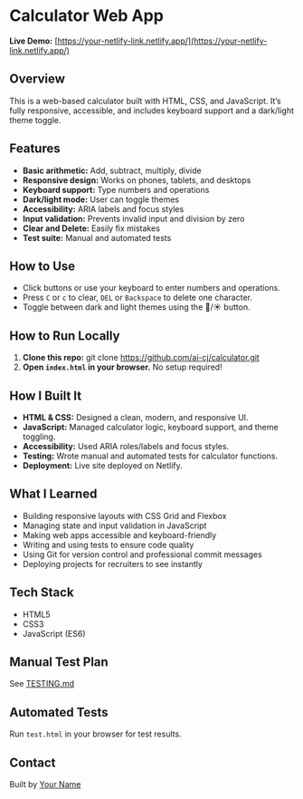 # Calculator Web App

**Live Demo:** [https://your-netlify-link.netlify.app/](https://your-netlify-link.netlify.app/)

## Overview

This is a web-based calculator built with HTML, CSS, and JavaScript. It’s fully responsive, accessible, and includes keyboard support and a dark/light theme toggle.

## Features

- **Basic arithmetic:** Add, subtract, multiply, divide
- **Responsive design:** Works on phones, tablets, and desktops
- **Keyboard support:** Type numbers and operations
- **Dark/light mode:** User can toggle themes
- **Accessibility:** ARIA labels and focus styles
- **Input validation:** Prevents invalid input and division by zero
- **Clear and Delete:** Easily fix mistakes
- **Test suite:** Manual and automated tests

## How to Use

- Click buttons or use your keyboard to enter numbers and operations.
- Press `C` or `c` to clear, `DEL` or `Backspace` to delete one character.
- Toggle between dark and light themes using the 🌙/☀️ button.

## How to Run Locally

1. **Clone this repo:**
git clone https://github.com/ai-cj/calculator.git
2. **Open `index.html` in your browser.** No setup required!

## How I Built It

- **HTML & CSS:** Designed a clean, modern, and responsive UI.
- **JavaScript:** Managed calculator logic, keyboard support, and theme toggling.
- **Accessibility:** Used ARIA roles/labels and focus styles.
- **Testing:** Wrote manual and automated tests for calculator functions.
- **Deployment:** Live site deployed on Netlify.

## What I Learned

- Building responsive layouts with CSS Grid and Flexbox
- Managing state and input validation in JavaScript
- Making web apps accessible and keyboard-friendly
- Writing and using tests to ensure code quality
- Using Git for version control and professional commit messages
- Deploying projects for recruiters to see instantly

## Tech Stack

- HTML5
- CSS3
- JavaScript (ES6)

## Manual Test Plan

See [TESTING.md](./TESTING.md)

## Automated Tests

Run `test.html` in your browser for test results.

## Contact

Built by [Your Name](https://www.linkedin.com/in/cjackley/)